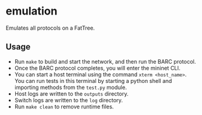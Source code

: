 # emulation

Emulates all protocols on a FatTree.

## Usage

- Run `make` to build and start the network, and then run the BARC protocol.
- Once the BARC protocol completes, you will enter the mininet CLI.
- You can start a host terminal using the command `xterm <host_name>`. You can run tests in this terminal by starting a python shell and importing methods from the `test.py` module.
- Host logs are written to the `outputs` directory.
- Switch logs are written to the `log` directory.
- Run `make clean` to remove runtime files.
